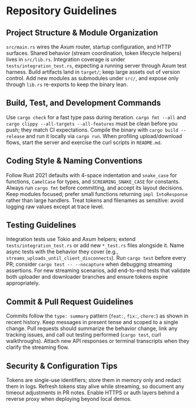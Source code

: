 # Repository Guidelines

## Project Structure & Module Organization
`src/main.rs` wires the Axum router, startup configuration, and HTTP surfaces. Shared behavior (stream coordination, token lifecycle helpers) lives in `src/lib.rs`. Integration coverage is under `tests/integration_test.rs`, expecting a running server through Axum test harness. Build artifacts land in `target/`; keep large assets out of version control. Add new modules as submodules under `src/`, and expose only through `lib.rs` re-exports to keep the binary lean.

## Build, Test, and Development Commands
Use `cargo check` for a fast type pass during iteration. `cargo fmt --all` and `cargo clippy --all-targets --all-features` must be clean before you push; they match CI expectations. Compile the binary with `cargo build --release` and run it locally via `cargo run`. When profiling upload/download flows, start the server and exercise the curl scripts in `README.md`.

## Coding Style & Naming Conventions
Follow Rust 2021 defaults with 4-space indentation and `snake_case` for functions, `CamelCase` for types, and `SCREAMING_SNAKE_CASE` for constants. Always run `cargo fmt` before committing, and accept its layout decisions. Keep modules focused; prefer small functions returning `impl IntoResponse` rather than large handlers. Treat tokens and filenames as sensitive: avoid logging raw values except at trace level.

## Testing Guidelines
Integration tests use Tokio and Axum helpers; extend `tests/integration_test.rs` or add new `*_test.rs` files alongside it. Name async tests with the behavior they cover (e.g., `streams_uploads_until_client_disconnects`). Run `cargo test` before every PR; consider `cargo test -- --nocapture` when debugging streaming assertions. For new streaming scenarios, add end-to-end tests that validate both uploader and downloader branches and ensure tokens expire appropriately.

## Commit & Pull Request Guidelines
Commits follow the `type: summary` pattern (`feat:`, `fix:`, `chore:`) as shown in recent history. Keep messages in present tense and scoped to a single change. Pull requests should summarize the behavior change, link any tracking issues, and call out testing performed (`cargo test`, curl walkthroughs). Attach new API responses or terminal transcripts when they clarify the streaming flow.

## Security & Configuration Tips
Tokens are single-use identifiers; store them in memory only and redact them in logs. Refresh tokens stay alive while streaming, so document any timeout adjustments in PR notes. Enable HTTPS or auth layers behind a reverse proxy when deploying beyond local demos.

